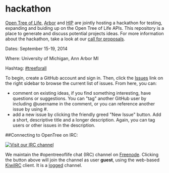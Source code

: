 hackathon
=========

[Open Tree of Life](http://opentreeoflife.org), [Arbor](http://www.arborworkflows.com/) and [HIP](http://www.evoio.org/wiki/HIP) are jointly hosting a hackathon for testing, expanding and buiding up on the Open Tree of Life APIs. This repository is a place to generate and discuss potential projects ideas. For more information about the hackathon, take a look at our [call for proposals](http://bit.ly/1ioPPMc). 

Dates: September 15-19, 2014

Where: University of Michigan, Ann Arbor MI

Hashtag: [#treeforall](https://twitter.com/search?f=realtime&q=%23treeforall&src=typd)

To begin, create a GitHub account and sign in. Then, click the [Issues](https://github.com/OpenTreeOfLife/hackathon/issues) link on the right sidebar to browse the current list of issues. From here, you can:
* comment on existing ideas, if you find something interesting, have questions or suggestions.  You can "tag" another GitHub user by including @username in the comment, or you can reference another issue by using #. 
* add a new issue by clicking the friendly greed "New Issue" button. Add a short, descriptive title and a longer description. Again, you can tag users or other issues in the description. 

##Connecting to OpenTree on IRC:

[![Visit our IRC channel](https://kiwiirc.com/buttons/irc.freenode.net/opentreeoflife.png)](https://kiwiirc.com/client/irc.freenode.net/?nick=guest|?#opentreeoflife)

We maintain the #opentreeoflife chat (IRC) channel on [Freenode](http://freenode.net/). Clicking the button above will join the channel as user __guest__, using the web-based [KiwiIRC](https://kiwiirc.com/) client. It is a [logged](http://irclog.perlgeek.de/opentreeoflife/today) channel.
